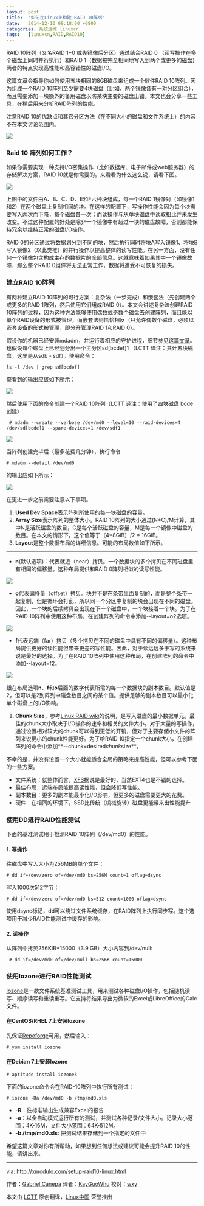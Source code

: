 ```yaml
---
layout: post
title:	"如何在Linux上构建 RAID 10阵列"
date:	2014-12-10 09:18:00 +0800 
categories:	系统运维 linuxcn 
tags:	[linuxcn,RAID,RAID10]
---
```



RAID 10阵列（又名RAID 1+0 或先镜像后分区）通过结合RAID 0 （读写操作在多个磁盘上同时并行执行）和RAID 1（数据被完全相同地写入到两个或更多的磁盘）两者的特点实现高性能和高容错性的磁盘I/O。


这篇文章会指导你如何使用五块相同的8GB磁盘来组成一个软件RAID 10阵列。因为组成一个RAID 10阵列至少需要4块磁盘（比如，两个镜像各有一对分区组合），而且需要添加一块额外的备用磁盘以防某块主要的磁盘出错。本文也会分享一些工具，在稍后用来分析RAID阵列的性能。


注意RAID 10的优缺点和其它分区方法（在不同大小的磁盘和文件系统上）的内容不在本文讨论范围内。


![](/Asserts/Images/album/201412/10/002555opmd7d77x3x7mdvk.png)


### Raid 10 阵列如何工作？


如果你需要实现一种支持I/O密集操作（比如数据库、电子邮件或web服务器）的存储解决方案，RAID 10就是你需要的。来看看为什么这么说，请看下图。


![](/Asserts/Images/album/201412/10/002559hh5a5fufu642xr59.png)


上图中的文件由A、B、C、D、E和F六种块组成，每一个RAID 1镜像对（如镜像1和2）在两个磁盘上复制相同的块。在这样的配置下，写操作性能会因为每个块需要写入两次而下降，每个磁盘各一次；而读操作与从单块磁盘中读取相比并未发生改变。不过这种配置的好处是除非一个镜像中有超过一块的磁盘故障，否则都能保持冗余以维持正常的磁盘I/O操作。


RAID 0的分区通过将数据划分到不同的块，然后执行同时将块A写入镜像1、将块B写入镜像2（以此类推）的并行操作以提高整体的读写性能。在另一方面，没有任何一个镜像包含构成主存的数据片的全部信息。这就意味着如果其中一个镜像故障，那么整个RAID 0组件将无法正常工作，数据将遭受不可恢复的损失。


### 建立RAID 10阵列


有两种建立RAID 10阵列的可行方案：复杂法（一步完成）和嵌套法（先创建两个或更多的RAID 1阵列，然后使用它们组成RAID 0）。本文会讲述复杂法创建RAID 10阵列的过程，因为这种方法能够使用偶数或奇数个磁盘去创建阵列，而且能以单个RAID设备的形式被管理，而嵌套法则恰恰相反（只允许偶数个磁盘，必须以嵌套设备的形式被管理，即分开管理RAID 1和RAID 0）。


假设你的机器已经安装mdadm，并运行着相应的守护进程，细节参见[这篇文章](http://xmodulo.com/create-software-raid1-array-mdadm-linux.html)。也假设每个磁盘上已经划分出一个主分区sd[bcdef]1 （LCTT 译注：共计五块磁盘，这里是从sdb - sdf）。使用命令：



```
ls -l /dev | grep sd[bcdef]

```

查看到的输出应该如下所示：


![](/Asserts/Images/album/201412/10/002602nf2zgee50prddzpp.jpg)


然后使用下面的命令创建一个RAID 10阵列（LCTT 译注：使用了四块磁盘 bcde 创建）：



```
 # mdadm --create --verbose /dev/md0 --level=10 --raid-devices=4 /dev/sd[bcde]1 --spare-devices=1 /dev/sdf1 

```

![](/Asserts/Images/album/201412/10/002604q22dde2222lhsoe2.jpg)


当阵列创建完毕后（最多花费几分钟），执行命令



```
# mdadm --detail /dev/md0

```

的输出应如下所示：


![](/Asserts/Images/album/201412/10/002606mqfa1cf5r5hfyy2r.png)


在更进一步之前需要注意以下事项。


1. **Used Dev Space**表示阵列所使用的每一块磁盘的容量。
2. **Array Size**表示阵列的整体大小。RAID 10阵列的大小通过(N\*C)/M计算，其中N是活跃磁盘的数目，C是每个活跃磁盘的容量，M是每一个镜像中磁盘的数目。在本文的情形下，这个值等于（4\*8GiB）/2 = 16GiB。
3. **Layout**是整个数据布局的详细信息。可能的布局数值如下所示。



---


* **n**(默认选项)：代表就近（near）拷贝。一个数据块的多个拷贝在不同磁盘里有相同的偏移量。这种布局提供和RAID 0阵列相似的读写性能。


![](/Asserts/Images/album/201412/10/002608meanweg2s0itmh20.png)


* **o**代表偏移量（offset）拷贝。块并不是在条带里面复制的，而是整个条带一起复制，但是循环会打乱，所以同一个分区中复制的块会出现在不同的磁盘。因此，一个块的后续拷贝会出现在下一个磁盘中，一个块接着一个块。为了在RAID 10阵列中使用这种布局，在创建阵列的命令中添加--layout=o2选项。


![](/Asserts/Images/album/201412/10/002610fd9ls0uc6w9r1s4d.png)


* **f**代表远端（far）拷贝（多个拷贝在不同的磁盘中具有不同的偏移量）。这种布局提供更好的读性能但带来更差的写性能。因此，对于读远远多于写的系统来说是最好的选择。为了在RAID 10阵列中使用这种布局，在创建阵列的命令中添加--layout=f2。


![](/Asserts/Images/album/201412/10/002612xpsihw4hbrh6syzb.png)


跟在布局选项**n**、**f**和**o**后面的数字代表所需的每一个数据块的副本数目。默认值是2，但可以是2到阵列中磁盘数目之间的某个值。提供足够的副本数目可以最小化单个磁盘上的I/O影响。


1. **Chunk Size**，参考[Linux RAID wiki](https://raid.wiki.kernel.org/)的说明，是写入磁盘的最小数据单元。最佳的chunk大小取决于I/O操作的速率和相关的文件大小。对于大量的写操作，通过设置相对较大的chunk可以得到更低的开销，但对于主要存储小文件的阵列来说更小的chunk性能更好。为了给RAID 10指定一个chunk大小，在创建阵列的命令中添加**--chunk=desired*chunk*size**。


不幸的是，并没有设置一个大小就能适合全局的策略来提高性能，但可以参考下面的一些方案。


* 文件系统：就整体而言，[XFS](http://ask.xmodulo.com/create-mount-xfs-file-system-linux.html)据说是最好的，当然EXT4也是不错的选择。
* 最佳布局：远端布局能提高读性能，但会降低写性能。
* 副本数目：更多的副本能最小化I/O影响，但更多的磁盘需要更大的花费。
* 硬件：在相同的环境下，SSD比传统（机械旋转）磁盘更能带来出性能提升


### 使用DD进行RAID性能测试


下面的基准测试用于检测RAID 10阵列（/dev/md0）的性能。


#### 1. 写操作


往磁盘中写入大小为256MB的单个文件：



```
# dd if=/dev/zero of=/dev/md0 bs=256M count=1 oflag=dsync 

```

写入1000次512字节：



```
# dd if=/dev/zero of=/dev/md0 bs=512 count=1000 oflag=dsync 

```

使用dsync标记，dd可以绕过文件系统缓存，在RAID阵列上执行同步写。这个选项用于减少RAID性能测试中缓存的影响。


#### 2. 读操作


从阵列中拷贝256KiB\*15000（3.9 GB）大小内容到/dev/null:



```
 # dd if=/dev/md0 of=/dev/null bs=256K count=15000 

```

### 使用Iozone进行RAID性能测试


[Iozone](http://www.iozone.org/)是一款文件系统基准测试工具，用来测试各种磁盘I/O操作，包括随机读写、顺序读写和重读重写。它支持将结果导出为微软的Excel或LibreOffice的Calc文件。


#### 在CentOS/RHEL 7上安装Iozone


先保证[Repoforge](http://xmodulo.com/how-to-set-up-rpmforge-repoforge-repository-on-centos.html)可用，然后输入：



```
# yum install iozone 

```

#### 在Debian 7上安装Iozone



```
# aptitude install iozone3 

```

下面的iozone命令会在RAID-10阵列中执行所有测试：



```
# iozone -Ra /dev/md0 -b /tmp/md0.xls 

```

* **-R**：往标准输出生成兼容Excel的报告
* **-a**：以全自动模式运行所有的测试，并测试各种记录/文件大小。记录大小范围：4K-16M，文件大小范围：64K-512M。
* **-b /tmp/md0.xls**: 把测试结果存储到一个指定的文件中


希望这篇文章对你有所帮助，如果想到任何想法或建议可能会提升RAID 10的性能，请讲出来。




---


via: <http://xmodulo.com/setup-raid10-linux.html>


作者：[Gabriel Cánepa](http://xmodulo.com/author/gabriel) 译者：[KayGuoWhu](https://github.com/KayGuoWhu) 校对：[wxy](https://github.com/wxy)


本文由 [LCTT](https://github.com/LCTT/TranslateProject) 原创翻译，[Linux中国](http://linux.cn/) 荣誉推出
